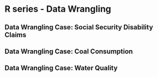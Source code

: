 # R series - Data Wrangling 
## Data Wrangling Case: Social Security Disability Claims

## Data Wrangling Case: Coal Consumption

## Data Wrangling Case: Water Quality

